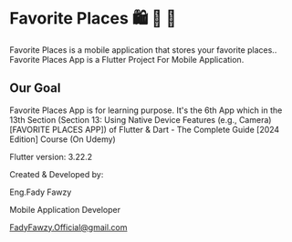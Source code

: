 # Favorite Places 🛍️ 🏬 🛒

Favorite Places is a mobile application that stores your favorite places..
Favorite Places App is a Flutter Project For Mobile Application.

## Our Goal

Favorite Places App is for learning purpose.
It's the 6th App which in the 13th Section (Section 13: Using Native Device Features (e.g., Camera) [FAVORITE PLACES APP]) of
Flutter & Dart - The Complete Guide [2024 Edition] Course (On Udemy)

Flutter version: 3.22.2

Created & Developed by:

Eng.Fady Fawzy

Mobile Application Developer

FadyFawzy.Official@gmail.com
